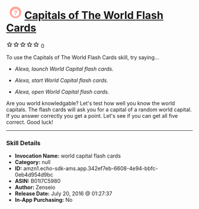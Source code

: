 # &nbsp;<img src="skill_icon" alt="Capitals of The World Flash Cards icon" width="36"> [Capitals of The World Flash Cards](http://alexa.amazon.com/#skills/amzn1.echo-sdk-ams.app.342ef7eb-6608-4e94-bbfc-0eb4d954d9bc)
![0 stars](../../images/ic_star_border_black_18dp_1x.png)![0 stars](../../images/ic_star_border_black_18dp_1x.png)![0 stars](../../images/ic_star_border_black_18dp_1x.png)![0 stars](../../images/ic_star_border_black_18dp_1x.png)![0 stars](../../images/ic_star_border_black_18dp_1x.png) 0

To use the Capitals of The World Flash Cards skill, try saying...

* *Alexa, launch World Capital flash cards.*

* *Alexa, start World Capital flash cards.*

* *Alexa, open World Capital flash cards.*

Are you world knowledgable? Let's test how well you know the world capitals. The flash cards will ask you for a capital of a random world capital. If you answer correctly you get a point. Let's see if you can get all five correct. Good luck!

***

### Skill Details

* **Invocation Name:** world capital flash cards
* **Category:** null
* **ID:** amzn1.echo-sdk-ams.app.342ef7eb-6608-4e94-bbfc-0eb4d954d9bc
* **ASIN:** B01I7C5980
* **Author:** Zenseio
* **Release Date:** July 20, 2016 @ 01:27:37
* **In-App Purchasing:** No
